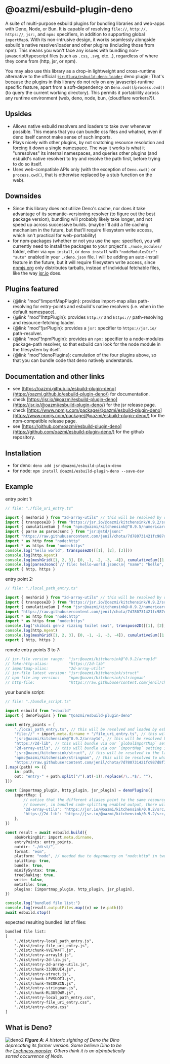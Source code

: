 # @oazmi/esbuild-plugin-deno

A suite of multi-purpose esbuild plugins for bundling libraries and web-apps with Deno, Node, or Bun.
It is capable of resolving `file://`, `http://`, `https://`, `jsr:`, and `npm:` specifiers, in addition to supporting global `importMap`s.
With its non-intrusive design, it works seamlessly alongside esbuild's native resolver/loader and other plugins (including those from npm).
This means you won't face any issues with bundling non-javascript/typescript files (such as `.css`, `.svg`, etc...),
regardless of where they come from (http, jsr, or npm).

You may also use this library as a drop-in lightweight and cross-runtime alternative to the official [`jsr:@luca/esbuild-deno-loader`](https://jsr.io/@luca/esbuild-deno-loader) deno plugin;
That's because the plugins in this library do not rely on any javascript-runtime specific feature, apart from a soft-dependency on `Deno.cwd()`/`process.cwd()` (to query the current working directory).
This permits it portablility across any runtime environment (web, deno, node, bun, (cloudflare workers?)).

## Upsides

- Allows native esbuild resolvers and loaders to take over whenever possible.
  This means that you can bundle css files and whatnot, even if deno itself cannot make sense of such imports.
- Plays nicely with other plugins, by not snatching resource resolution and forcing it down a single namespace.
  The way it works is what it "unresolves" its internal namespaces, and queries other plugins (and esbuild's native resolver) to try and resolve the path first, before trying to do so itself.
- Uses web-compatible APIs only (with the exception of `Deno.cwd()` or `process.cwd()`, that is otherwise replaced by a stub function on the web).

## Downsides

- Since this library does not utilize Deno's cache, nor does it take advantage of its semantic-versioning resolver (to figure out the best package version), bundling will probably likely take longer, and not speed up across successive builds.
  (maybe I'll add a file caching mechanism in the future, but that'll require filesystem write access, which isn't practical for web-portability)
- for npm-packages (whether or not you use the `npm:` specifier), you will currently need to install the packages to your project's `./node_modules/` folder, either via `npm install`, or `deno install` with `"nodeModulesDir": "auto"` enabled in your `./deno.json` file.
  I will be adding an auto-install feature in the future, but it will require filesystem write access,
  since [npmjs.org](http://registry.npmjs.org/) only distributes tarballs, instead of individual fetchable files,
  like the way [jsr.io](https://jsr.io/) does.

## Plugins featured

- {@link "mod"!importMapPlugin}: provides import-map alias path-resolving for entry-points and esbuild's native resolvers (i.e. when in the default namespace).
- {@link "mod"!httpPlugin}: provides `http://` and `https://` path-resolving and resource-fetching loader.
- {@link "mod"!jsrPlugin}: provides a `jsr:` specifier to `https://jsr.io/` path-resolver.
- {@link "mod"!npmPlugin}: provides an `npm:` specifier to a node-modules package-path resolver,
  so that esbuild can look for the node module in the filesystem by itself.
- {@link "mod"!denoPlugins}: cumulation of the four plugins above, so that you can bundle code that deno natively understands.

## Documentation and other links

- see [https://oazmi.github.io/esbuild-plugin-deno](https://oazmi.github.io/esbuild-plugin-deno/) for documentation.
- check [https://jsr.io/@oazmi/esbuild-plugin-deno](https://jsr.io/@oazmi/esbuild-plugin-deno/) for the jsr release page.
- check [https://www.npmjs.com/package/@oazmi/esbuild-plugin-deno](https://www.npmjs.com/package/@oazmi/esbuild-plugin-deno/) for the npm-compatible release page.
- see [https://github.com/oazmi/esbuild-plugin-deno](https://github.com/oazmi/esbuild-plugin-deno/) for the github repository.

## Installation

- for deno: `deno add jsr:@oazmi/esbuild-plugin-deno`
- for node: `npm install @oazmi/esbuild-plugin-deno --save-dev`

## Example

entry point 1:

```ts
// file: "./file_uri_entry.ts"

import { meshGrid } from "2d-array-utils" // this will be resolved by our `http_plugin`'s `globalImportMap` setting
import { transpose2D } from "https://jsr.io/@oazmi/kitchensink/0.9.2/src/numericarray.ts"
import { cumulativeSum } from "npm:@oazmi/kitchensink@^0.9.5/numericarray"
import { parse as parseJsonc } from "jsr:@std/jsonc"
import "https://raw.githubusercontent.com/jenil/chota/7d780731421fc987d8f7a1c8f66c730d8573684c/src/chota.css"
import * as http from "node:http"
import * as https from "node:https"
console.log("hello world", transpose2D([[1], [2], [3]]))
console.log(http.Agent)
console.log(meshGrid([1, 2, 3], [0, -1, -2, -3, -4]), cumulativeSum([1, 2, 3, 4]))
console.log(parseJsonc(`// file: hello-world.jsonc\n{ "name": "hello", "planet": "world" }`))
export { http, https }
```

entry point 2:

```ts
// file: "./local_path_entry.ts"

import { meshGrid } from "2d-array-utils" // this will be resolved by our `importmap_plugin`'s `importMap` setting
import { transpose2D } from "https://jsr.io/@oazmi/kitchensink/0.9.2/src/numericarray.ts"
import { cumulativeSum } from "jsr:@oazmi/kitchensink@~0.9.2/numericarray"
import "https://raw.githubusercontent.com/jenil/chota/7d780731421fc987d8f7a1c8f66c730d8573684c/src/chota.css"
import * as http from "node:http"
import * as https from "node:https"
console.log("skibidi gen-z rizzing toilet seat", transpose2D([[1], [2], [3]]))
console.log(http.Agent)
console.log(meshGrid([1, 2, 3], [0, -1, -2, -3, -4]), cumulativeSum([1, 2, 3, 4]))
export { http, https }
```

remote entry points 3 to 7:

```ts
// jsr-file version range:  "jsr:@oazmi/kitchensink@^0.9.2/array1d"
// fake-http-alias:         "https://2d-lib"
// importmap-alias:         "2d-array-utils"
// jsr-file latest version: "jsr:@oazmi/kitchensink/struct"
// npm-file any version:    "npm:@oazmi/kitchensink/stringman"
// http-file:               "https://raw.githubusercontent.com/jenil/chota/7d780731421fc987d8f7a1c8f66c730d8573684c/src/chota.css"
```

your bundle script:

```ts
// file: "./bundle_script.ts"

import esbuild from "esbuild"
import { denoPlugins } from "@oazmi/esbuild-plugin-deno"

const entry_points = [
	"./local_path_entry.ts", // this will be resolved and loaded by esbuild natively (although it will initially pass though the `importmap_plugin` resolver)
	"file://" + import.meta.dirname + "/file_uri_entry.ts", // this will be resolved and loaded by the `http_plugin`
	"jsr:@oazmi/kitchensink@^0.9.2/array1d", // this will be resolved by our `jsr_plugin`, and loaded by the `http_plugin`
	"https://2d-lib", // this will bundle via our `globalImportMap` setting inside of the `http_plugin`
	"2d-array-utils", // this will bundle via our `importMap` setting inside of our `importmap_plugin`
	"jsr:@oazmi/kitchensink/struct", // this will be resolved to the latest version of the package by our `jsr_plugin`
	"npm:@oazmi/kitchensink/stringman", // this will be resolved to whatever-is-available-version of the package (in the `node_modules` directory) by our npm-specifier-plugin
	"https://raw.githubusercontent.com/jenil/chota/7d780731421fc987d8f7a1c8f66c730d8573684c/src/chota.css", // `http_plugin` resolution and loading
].map((path) => ({
	in: path,
	out: "entry-" + path.split("/").at(-1)!.replace(/\..*$/, ""),
}))

const [importmap_plugin, http_plugin, jsr_plugin] = denoPlugins({
	importMap: {
		// notice that the different aliases point to the same resource.
		// however, in bundled code-splitting enabled output, there will be no duplication of this resource.
		"2d-array-utils": "https://jsr.io/@oazmi/kitchensink/0.9.2/src/array2d.ts",
		"https://2d-lib": "https://jsr.io/@oazmi/kitchensink/0.9.2/src/array2d.ts",
	},
})

const result = await esbuild.build({
	absWorkingDir: import.meta.dirname,
	entryPoints: entry_points,
	outdir: "./dist/",
	format: "esm",
	platform: "node", // needed due to dependency on "node:http" in two of the entry point files
	splitting: true,
	bundle: true,
	minifySyntax: true,
	treeShaking: true,
	write: false,
	metafile: true,
	plugins: [importmap_plugin, http_plugin, jsr_plugin],
})

console.log("bundled file list:")
console.log(result.outputFiles.map((v) => (v.path)))
await esbuild.stop()
```

expected resulting bundled list of files:

```txt
bundled file list:
[
	"./dist/entry-local_path_entry.js",
	"./dist/entry-file_uri_entry.js",
	"./dist/chunk-VVE7K4TT.js",
	"./dist/entry-array1d.js",
	"./dist/entry-2d-lib.js",
	"./dist/entry-2d-array-utils.js",
	"./dist/chunk-33JDUUI4.js",
	"./dist/entry-struct.js",
	"./dist/chunk-LPVSUOTJ.js",
	"./dist/chunk-TECORZCN.js",
	"./dist/entry-stringman.js",
	"./dist/chunk-RL3GSOWM.js",
	"./dist/entry-local_path_entry.css",
	"./dist/entry-file_uri_entry.css",
	"./dist/entry-chota.css"
]
```

## What is Deno?

<div style="max-width: min(100%, 384px);">

![deno2](./assets/deno2.svg)
_**Figure A**: A historic sighting of Deno the Dino deprecating its former version._
_Some believe Dino to be the [Lochness monster](https://en.wikipedia.org/wiki/Loch_Ness_Monster)._
_Others think it is an alphabetically sorted occurrence of Node._

</div>
